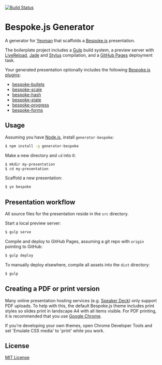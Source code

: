 [![Build Status](https://secure.travis-ci.org/markdalgleish/generator-bespoke.png?branch=master)](https://travis-ci.org/markdalgleish/generator-bespoke)

# Bespoke.js Generator

A generator for [Yeoman](http://yeoman.io) that scaffolds a [Bespoke.js](http://markdalgleish.com/projects/bespoke.js) presentation.

The boilerplate project includes a [Gulp](http://gulpjs.com) build system, a preview server with [LiveReload](http://livereload.com), [Jade](http://jade-lang.com) and [Stylus](http://learnboost.github.io/stylus) compilation, and a [GitHub Pages](http://pages.github.com) deployment task.

Your generated presentation optionally includes the following [Bespoke.js plugins](https://github.com/markdalgleish/bespoke.js#plugins):

 - [bespoke-bullets](https://github.com/markdalgleish/bespoke-bullets)
 - [bespoke-scale](https://github.com/markdalgleish/bespoke-scale)
 - [bespoke-hash](https://github.com/markdalgleish/bespoke-hash)
 - [bespoke-state](https://github.com/markdalgleish/bespoke-state)
 - [bespoke-progress](https://github.com/markdalgleish/bespoke-progress)
 - [bespoke-forms](https://github.com/markdalgleish/bespoke-forms)

## Usage

Assuming you have [Node.js](http://nodejs.org), install `generator-bespoke`:
```bash
$ npm install -g generator-bespoke
```

Make a new directory and `cd` into it:
```bash
$ mkdir my-presentation
$ cd my-presentation
```

Scaffold a new presentation:
```bash
$ yo bespoke
```

## Presentation workflow

All source files for the presentation reside in the `src` directory.

Start a local preview server:
```bash
$ gulp serve
```

Compile and deploy to GitHub Pages, assuming a git repo with `origin` pointing to GitHub:
```bash
$ gulp deploy
```

To manually deploy elsewhere, compile all assets into the `dist` directory:
```bash
$ gulp
```

## Creating a PDF or print version

Many online presentation hosting services (e.g. [Speaker Deck](https://speakerdeck.com)) only support PDF uploads. To help with this, the default Bespoke.js theme includes print styles so slides print in landscape A4 with all items visible. For PDF printing, it is recommended that you use [Google Chrome](http://google.com/chrome).

If you're developing your own themes, open Chrome Developer Tools and set 'Emulate CSS media' to 'print' while you work.

## License
[MIT License](http://markdalgleish.mit-license.org)
